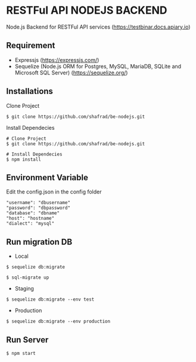 # RESTFul API NODEJS BACKEND

Node.js Backend for RESTFul API services (https://testbinar.docs.apiary.io)

## Requirement
- Expressjs (https://expressjs.com/)
- Sequelize (Node.js ORM for Postgres, MySQL, MariaDB, SQLite and Microsoft SQL Server) (https://sequelize.org/)

## Installations
Clone Project
```
$ git clone https://github.com/shafrad/be-nodejs.git
```
Install Dependecies
```
# Clone Project
$ git clone https://github.com/shafrad/be-nodejs.git

# Install Dependecies
$ npm install
```
## Environment Variable
Edit the config.json in the config folder
```
"username": "dbusername"
"password": "dbpassword"
"database": "dbname"
"host": "hostname"
"dialect": "mysql"
```

## Run migration DB
- Local
```
$ sequelize db:migrate

$ sql-migrate up
```

- Staging
```
$ sequelize db:migrate --env test
```
- Production
```
$ sequelize db:migrate --env production
```

## Run Server
```
$ npm start
```
